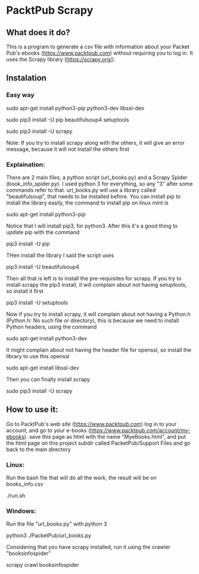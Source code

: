# PacktPub Scrapy

## What does it do?

This is a program to generate a csv file with information about your Packet Pub's ebooks (https://www.packtpub.com) without requiring you to log in. It uses the Scrapy library (https://scrapy.org/).

## Instalation

### Easy way

sudo apt-get install python3-pip python3-dev libssl-dev

sudo pip3 install -U pip beautifulsoup4 setuptools 

sudo pip3 install -U scrapy 

Note: If you try to install scrapy along with the others, it will give an error message, because it will not install the others first

### Explaination:

There are 2 main files, a python script (url_books.py) and a Scrapy Spider (book_info_spider.py). I used python 3 for everything, so any "3" after some commands refer to that. url_books.py will use a library called "beautifulsoup", that needs to be installed before. You can install pip to install the library easily, the command to install pip on linux mint is 

sudo apt-get install python3-pip

Notice that I will install pip3, for python3. After this it's a good thing to update pip with the command 

pip3 install -U pip

THen install the library I said the script uses

pip3 install -U beautifulsoup4 

Then all that is left is to install the pre-requisites for scrapy. If you try to install scrapy the pip3 install, it will complain about not having setuptools, so install it first

pip3 install -U setuptools

Now if you try to install scrapy, it will complain about not having a Python.h (Python.h: No such file or directory), this is because we need to install Python headers, using the command

sudo apt-get install python3-dev

It might complain about not having the header file for openssl, so install the library to use this openssl

sudo apt-get install libssl-dev

Then you can finally install scrapy

sudo pip3 install -U scrapy


## How to use it: 

Go to PacktPub's web site (https://www.packtpub.com) log in to your account, and go to your e-books (https://www.packtpub.com/account/my-ebooks). save this page as html with the name "MyeBooks.html", and put the html page on this project subdir called PacketPub/Support Files and go back to the main directory

### Linux:
Run the bash file that will do all the work, the result will be on books_info.csv

./run.sh

### Windows:
Run the file "url_books.py" with python 3

python3 ./PacketPub/url_books.py

Considering that you have scrapy installed, run it using the crawler "booksinfospider"

scrapy crawl booksinfospider
